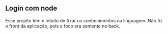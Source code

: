 ## Login com node

Esse projeto tem o intuito de fixar os conhecimentos na linguagem.
Não fiz o front da aplicação, pois o foco era somente no back.
